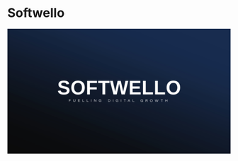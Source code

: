 # Softwello
<p><img src="https://github.com/Softwello/Softwello/blob/main/Asset%202%404x-100.jpg" alt="Softwello="400px"/><p>
